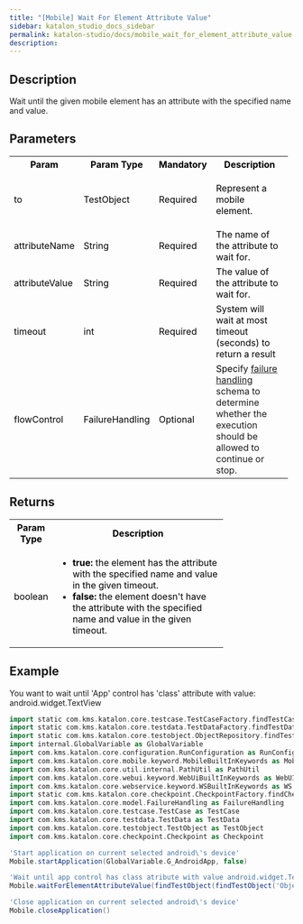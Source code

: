 ```yaml
---
title: "[Mobile] Wait For Element Attribute Value" 
sidebar: katalon_studio_docs_sidebar
permalink: katalon-studio/docs/mobile_wait_for_element_attribute_value.html 
description: 
---
```

Description
-----------

Wait until the given mobile element has an attribute with the specified name and value.

Parameters
----------

<table class="relative-table wrapped confluenceTable" style="width: 97.9511%;"><colgroup><col style="width: 7.40741%;"><col style="width: 9.74235%;"><col style="width: 7.56844%;"><col style="width: 75.2818%;"></colgroup><tbody><tr class="xtr-0"><th class="xtd-0-0 confluenceTh"><span style="color: rgb(0,0,0);">Param</span></th><th class="xtd-0-1 confluenceTh" colspan="1"><span style="color: rgb(0,0,0);">Param Type</span></th><th class="xtd-0-2 confluenceTh" colspan="1"><span style="color: rgb(0,0,0);">Mandatory</span></th><th class="xtd-0-3 confluenceTh"><span style="color: rgb(0,0,0);">Description</span></th></tr><tr class="xtr-1"><td class="xtd-1-0 confluenceTd"><span style="color: rgb(0,0,0);">to</span></td><td class="xtd-1-1 confluenceTd" colspan="1"><span style="color: rgb(0,0,0);">TestObject</span></td><td class="xtd-1-2 confluenceTd" colspan="1"><span style="color: rgb(0,0,0);">Required</span></td><td class="xtd-1-3 confluenceTd"><p><span style="color: rgb(0,0,0);">Represent a mobile element.</span></p></td></tr><tr class="xtr-2"><td class="xtd-2-0 confluenceTd" colspan="1"><span style="color: rgb(0,0,0);">attributeName</span></td><td class="xtd-2-1 confluenceTd" colspan="1"><span style="color: rgb(0,0,0);">String</span></td><td class="xtd-2-2 confluenceTd" colspan="1"><span style="color: rgb(0,0,0);">Required</span></td><td class="xtd-2-3 confluenceTd" colspan="1"><span style="color: rgb(0,0,0);">The name of the attribute to wait for.</span></td></tr><tr class="xtr-3"><td class="xtd-3-0 confluenceTd" colspan="1"><span style="color: rgb(0,0,0);">attributeValue</span></td><td class="xtd-3-1 confluenceTd" colspan="1"><span style="color: rgb(0,0,0);">String</span></td><td class="xtd-3-2 confluenceTd" colspan="1"><span style="color: rgb(0,0,0);">Required</span></td><td class="xtd-3-3 confluenceTd" colspan="1"><span style="color: rgb(0,0,0);">The value of the attribute to wait for.</span></td></tr><tr class="xtr-4"><td class="xtd-4-0 confluenceTd" colspan="1"><span style="color: rgb(0,0,0);">timeout</span></td><td class="xtd-4-1 confluenceTd" colspan="1"><span style="color: rgb(0,0,0);">int</span></td><td class="xtd-4-2 confluenceTd" colspan="1"><span style="color: rgb(0,0,0);">Required</span></td><td class="xtd-4-3 confluenceTd" colspan="1"><span style="color: rgb(0,0,0);">System will wait at most timeout (seconds) to return a result</span></td></tr><tr class="xtr-5"><td class="xtd-5-0 confluenceTd"><span style="color: rgb(0,0,0);">flowControl</span></td><td class="xtd-5-1 confluenceTd" colspan="1"><span style="color: rgb(0,0,0);">FailureHandling</span></td><td class="xtd-5-2 confluenceTd" colspan="1"><span style="color: rgb(0,0,0);">Optional</span></td><td class="xtd-5-3 confluenceTd"><span style="color: rgb(0,0,0);">Spec</span><span>ify </span><a href="https://docs.katalon.com/x/qAAM" rel="nofollow">failure handling</a><span> schema to determine whether the execution should be allowed to continue or stop.</span></td></tr></tbody></table>

Returns
-------

<table class="relative-table wrapped confluenceTable" style="width: 75.2561%;"><colgroup><col style="width: 15.9496%;"><col style="width: 84.0504%;"></colgroup><tbody><tr class="xtr-0"><th class="xtd-0-0 confluenceTh" colspan="1"><span style="color: rgb(0,0,0);">Param Type</span></th><th class="xtd-0-1 confluenceTh"><span style="color: rgb(0,0,0);">Description</span></th></tr><tr class="xtr-1"><td class="xtd-1-0 confluenceTd" colspan="1"><span style="color: rgb(0,0,0);">boolean</span></td><td class="xtd-1-1 confluenceTd"><ul><li><span style="color: rgb(0,0,0);"><strong>true:</strong> the element has the attribute with the specified name and value in the given timeout.</span></li><li><span style="color: rgb(0,0,0);"><strong>false:</strong> the element doesn't have the attribute with the specified name and value in the given timeout.</span></li></ul></td></tr></tbody></table>

Example
-------

You want to wait until 'App' control has 'class' attribute with value: android.widget.TextView

```groovy
import static com.kms.katalon.core.testcase.TestCaseFactory.findTestCase
import static com.kms.katalon.core.testdata.TestDataFactory.findTestData
import static com.kms.katalon.core.testobject.ObjectRepository.findTestObject
import internal.GlobalVariable as GlobalVariable
import com.kms.katalon.core.configuration.RunConfiguration as RunConfiguration
import com.kms.katalon.core.mobile.keyword.MobileBuiltInKeywords as Mobile
import com.kms.katalon.core.util.internal.PathUtil as PathUtil
import com.kms.katalon.core.webui.keyword.WebUiBuiltInKeywords as WebUI
import com.kms.katalon.core.webservice.keyword.WSBuiltInKeywords as WS
import static com.kms.katalon.core.checkpoint.CheckpointFactory.findCheckpoint
import com.kms.katalon.core.model.FailureHandling as FailureHandling
import com.kms.katalon.core.testcase.TestCase as TestCase
import com.kms.katalon.core.testdata.TestData as TestData
import com.kms.katalon.core.testobject.TestObject as TestObject
import com.kms.katalon.core.checkpoint.Checkpoint as Checkpoint

'Start application on current selected android\'s device'
Mobile.startApplication(GlobalVariable.G_AndroidApp, false)

'Wait until app control has class atribute with value android.widget.TextView'
Mobile.waitForElementAttributeValue(findTestObject(findTestObject('Object Repository/Application/android.widget.TextView - App')), 'class', 'android.widget.TextView', 20)

'Close application on current selected android\'s device'
Mobile.closeApplication()
```